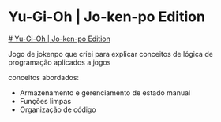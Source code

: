 # Yu-Gi-Oh | Jo-ken-po Edition
[# Yu-Gi-Oh | Jo-ken-po Edition
](https://brunomoraesdigital.github.io/dio-yugioh-Pedra-papel-tesoura/)

Jogo de jokenpo que criei para explicar conceitos de lógica de programação aplicados a jogos

conceitos abordados:

- Armazenamento e gerenciamento de estado manual
- Funções limpas
- Organização de código
